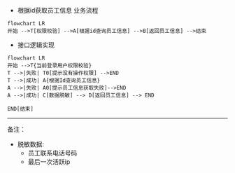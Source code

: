 - 根据id获取员工信息 业务流程
```mermaid
flowchart LR
开始 -->T[权限校验] -->A[根据id查询员工信息] -->B[返回员工信息] -->结束
```

- 接口逻辑实现
```mermaid
flowchart LR
开始 -->T{当前登录用户权限校验}
T -->|失败| T0[提示没有操作权限] -->END
T -->|成功| A{根据Id查询员工信息}
A -->|失败| A0[提示员工信息获取失败]-->END
A -->|成功| C[数据脱敏] --> D[返回员工信息] --> END

END[结束]
```
---
备注：
- 脱敏数据: 
    - 员工联系电话号码
    - 最后一次活跃ip
